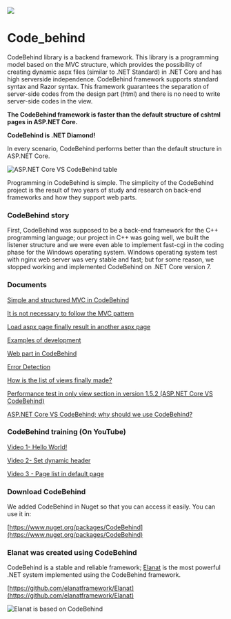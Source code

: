 ![](https://github.com/elanatframework/Code_behind/assets/111444759/986799af-538a-4aca-b7fc-a5b8153c5a24)
# Code_behind
CodeBehind library is a backend framework. This library is a programming model based on the MVC structure, which provides the possibility of creating dynamic aspx files (similar to .NET Standard) in .NET Core and has high serverside independence.
CodeBehind framework supports standard syntax and Razor syntax. This framework guarantees the separation of server-side codes from the design part (html) and there is no need to write server-side codes in the view.

**The CodeBehind framework is faster than the default structure of cshtml pages in ASP.NET Core.**

**CodeBehind is .NET Diamond!**

In every scenario, CodeBehind performs better than the default structure in ASP.NET Core.

![ASP.NET Core VS CodeBehind table](https://github.com/elanatframework/Code_behind/assets/111444759/fa78b90a-f404-4cdc-81c1-d101c920c00c)

Programming in CodeBehind is simple. The simplicity of the CodeBehind project is the result of two years of study and research on back-end frameworks and how they support web parts.

###  CodeBehind story 
First, CodeBehind was supposed to be a back-end framework for the C++ programming language; our project in C++ was going well, we built the listener structure and we were even able to implement fast-cgi in the coding phase for the Windows operating system. Windows operating system test with nginx web server was very stable and fast; but for some reason, we stopped working and implemented CodeBehind on .NET Core version 7.

### Documents

[Simple and structured MVC in CodeBehind](https://github.com/elanatframework/Code_behind/blob/elanat_framework/doc/simple_and_structured_mvc_in_code_behind.md)

[It is not necessary to follow the MVC pattern](https://github.com/elanatframework/Code_behind/blob/elanat_framework/doc/it_is_not_necessary_to_follow_the_mvc_pattern.md)

[Load aspx page finally result in another aspx page](https://github.com/elanatframework/Code_behind/blob/elanat_framework/doc/load_aspx_page_finally_result_in_another_aspx_page.md)

[Examples of development](https://github.com/elanatframework/Code_behind/blob/elanat_framework/doc/examples_of_development.md)

[Web part in CodeBehind](https://github.com/elanatframework/Code_behind/blob/elanat_framework/doc/web_part_in_code_behind.md)

[Error Detection](https://github.com/elanatframework/Code_behind/blob/elanat_framework/doc/error_detection.md)

[How is the list of views finally made?](https://github.com/elanatframework/Code_behind/blob/elanat_framework/doc/how_is_the_list_of_views_finally_made.md)

[Performance test in only view section in version 1.5.2 (ASP.NET Core VS CodeBehind)](https://github.com/elanatframework/Code_behind/blob/elanat_framework/doc/performance_test_in_only_view_section_version_1.5.2.md)

[ASP.NET Core VS CodeBehind; why should we use CodeBehind?](https://github.com/elanatframework/Code_behind/blob/elanat_framework/doc/asp_dot_net_core_vs_code_behind.md)

### CodeBehind training (On YouTube)

[Video 1- Hello World!](https://www.youtube.com/watch?v=lxQhDXJ0WcI)

[Video 2- Set dynamic header](https://www.youtube.com/watch?v=2kLgI0Uf8sU)

[Video 3 - Page list in default page](https://www.youtube.com/watch?v=tUujTKOHFq8)

### Download CodeBehind

We added CodeBehind in Nuget so that you can access it easily. You can use it in:

[https://www.nuget.org/packages/CodeBehind](https://www.nuget.org/packages/CodeBehind)

### Elanat was created using CodeBehind

CodeBehind is a stable and reliable framework; [Elanat](https://elanat.net) is the most powerful .NET system implemented using the CodeBehind framework.

[https://github.com/elanatframework/Elanat](https://github.com/elanatframework/Elanat)

![Elanat is based on CodeBehind](https://github.com/elanatframework/Code_behind/assets/111444759/ca6f8d80-65ae-4b4c-b2e2-c8d4b1270b46)
